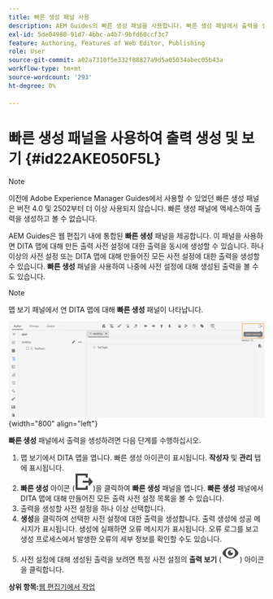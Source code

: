```yaml
---
title: 빠른 생성 패널 사용
description: AEM Guides의 빠른 생성 패널을 사용합니다. 빠른 생성 패널에서 출력을 생성하고 보는 방법에 대해 알아봅니다.
exl-id: 5de04980-91d7-4bbc-a4b7-9bfd60ccf3c7
feature: Authoring, Features of Web Editor, Publishing
role: User
source-git-commit: a02a7310f5e332f88827a9d5a05034abec05b43a
workflow-type: tm+mt
source-wordcount: '293'
ht-degree: 0%

---
```


# 빠른 생성 패널을 사용하여 출력 생성 및 보기 {#id22AKE050F5L}

>[!NOTE]
>
> 이전에 Adobe Experience Manager Guides에서 사용할 수 있었던 빠른 생성 패널은 버전 4.0 및 2502부터 더 이상 사용되지 않습니다. 빠른 생성 패널에 액세스하여 출력을 생성하고 볼 수 없습니다.


AEM Guides은 웹 편집기 내에 통합된 **빠른 생성** 패널을 제공합니다. 이 패널을 사용하면 DITA 맵에 대해 만든 출력 사전 설정에 대한 출력을 동시에 생성할 수 있습니다. 하나 이상의 사전 설정 또는 DITA 맵에 대해 만들어진 모든 사전 설정에 대한 출력을 생성할 수 있습니다. **빠른 생성** 패널을 사용하여 나중에 사전 설정에 대해 생성된 출력을 볼 수도 있습니다.

>[!NOTE]
>
> 맵 보기 패널에서 연 DITA 맵에 대해 **빠른 생성** 패널이 나타납니다.

![](images/quick-generate-map-view.png){width="800" align="left"}

**빠른 생성** 패널에서 출력을 생성하려면 다음 단계를 수행하십시오.

1. 맵 보기에서 DITA 맵을 엽니다. 빠른 생성 아이콘이 표시됩니다. **작성자** 및 **관리** 탭에 표시됩니다.
1. **빠른 생성** 아이콘 \(![](images/quick-generate-icon.svg)\)을 클릭하여 **빠른 생성** 패널을 엽니다. **빠른 생성** 패널에서 DITA 맵에 대해 만들어진 모든 출력 사전 설정 목록을 볼 수 있습니다.
1. 출력을 생성할 사전 설정을 하나 이상 선택합니다.
1. **생성**&#x200B;을 클릭하여 선택한 사전 설정에 대한 출력을 생성합니다. 출력 생성에 성공 메시지가 표시됩니다. 생성에 실패하면 오류 메시지가 표시됩니다. 오류 로그를 보고 생성 프로세스에서 발생한 오류의 세부 정보를 확인할 수도 있습니다.
1. 사전 설정에 대해 생성된 출력을 보려면 특정 사전 설정의 **출력 보기** \(![](images/view-output-icon.svg)\) 아이콘을 클릭합니다.

**상위 항목:**[&#x200B;웹 편집기에서 작업](web-editor.md)
